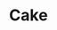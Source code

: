 ---
title: "Cake"
summary: "Alternative rock band from Sacramento, California, USA, formed in 1991. Current members: Vince DiFiore – trumpet / keyboards / backing vocals John McCrea – lead vocals / acoustic guitar / keys Todd Roper – drums / backing vocals Xan McCurdy – lead guitar / backing vocals Daniel McCallum – bass / backing vocals Former members: Greg Brown – lead guitar / backing vocals Frank French – drums / backing vocals Shon Meckfessel – bass / backing vocals Rusty Miller - guitar Marcus Mindte - bass Gabe Nelson – bass / backing vocals Victor Damiani – bass / backing vocals Pete McNeal – drums / backing vocals Paulo Baldi – drums / backing vocals Casey Lipka – bass / backing vocals"
image: "cake.jpg"
apple_music_artist_url: "https://music.apple.com/gb/artist/cake/472322"
---
